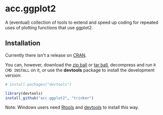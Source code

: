 acc.ggplot2
=============

A (eventual) collection of tools to extend and speed up coding for repeated uses of plotting functions that use ggplot2. 

## Installation

Currently there isn't a release on [CRAN](http://cran.r-project.org/).


You can, however, download the [zip ball](https://github.com/trinker/acc.ggplot2/zipball/master) or [tar ball](https://github.com/trinker/acc.ggplot2/tarball/master), decompress and run `R CMD INSTALL` on it, or use the **devtools** package to install the development version:

```r
# install.packages("devtools")

library(devtools)
install_github("acc.ggplot2", "trinker")
```

Note: Windows users need [Rtools](http://www.murdoch-sutherland.com/Rtools/) and [devtools](http://CRAN.R-project.org/package=devtools) to install this way.
